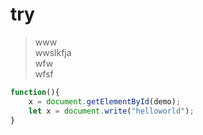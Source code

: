 # try

> www  
> wwslkfja  
> wfw  
> wfsf

```javascript
function(){
    x = document.getElementById(demo);
    let x = document.write("helloworld");
}
```
